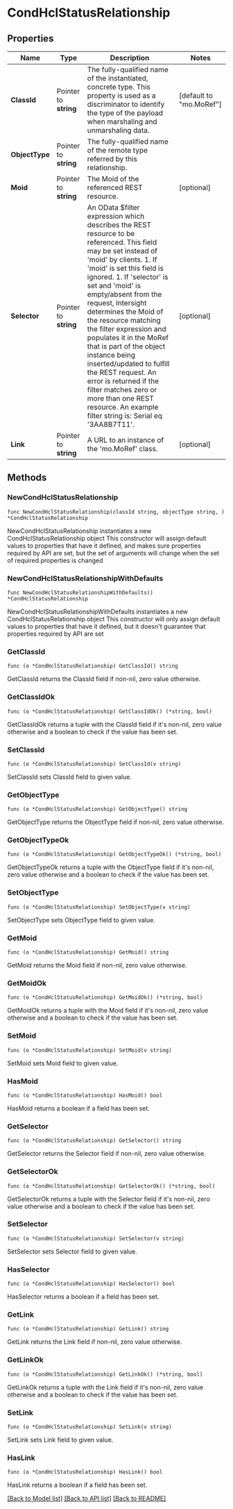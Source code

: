 # CondHclStatusRelationship

## Properties

Name | Type | Description | Notes
------------ | ------------- | ------------- | -------------
**ClassId** | Pointer to **string** | The fully-qualified name of the instantiated, concrete type. This property is used as a discriminator to identify the type of the payload when marshaling and unmarshaling data. | [default to "mo.MoRef"]
**ObjectType** | Pointer to **string** | The fully-qualified name of the remote type referred by this relationship. | 
**Moid** | Pointer to **string** | The Moid of the referenced REST resource. | [optional] 
**Selector** | Pointer to **string** | An OData $filter expression which describes the REST resource to be referenced. This field may be set instead of &#39;moid&#39; by clients. 1. If &#39;moid&#39; is set this field is ignored. 1. If &#39;selector&#39; is set and &#39;moid&#39; is empty/absent from the request, Intersight determines the Moid of the resource matching the filter expression and populates it in the MoRef that is part of the object instance being inserted/updated to fulfill the REST request. An error is returned if the filter matches zero or more than one REST resource. An example filter string is: Serial eq &#39;3AA8B7T11&#39;. | [optional] 
**Link** | Pointer to **string** | A URL to an instance of the &#39;mo.MoRef&#39; class. | [optional] 

## Methods

### NewCondHclStatusRelationship

`func NewCondHclStatusRelationship(classId string, objectType string, ) *CondHclStatusRelationship`

NewCondHclStatusRelationship instantiates a new CondHclStatusRelationship object
This constructor will assign default values to properties that have it defined,
and makes sure properties required by API are set, but the set of arguments
will change when the set of required properties is changed

### NewCondHclStatusRelationshipWithDefaults

`func NewCondHclStatusRelationshipWithDefaults() *CondHclStatusRelationship`

NewCondHclStatusRelationshipWithDefaults instantiates a new CondHclStatusRelationship object
This constructor will only assign default values to properties that have it defined,
but it doesn't guarantee that properties required by API are set

### GetClassId

`func (o *CondHclStatusRelationship) GetClassId() string`

GetClassId returns the ClassId field if non-nil, zero value otherwise.

### GetClassIdOk

`func (o *CondHclStatusRelationship) GetClassIdOk() (*string, bool)`

GetClassIdOk returns a tuple with the ClassId field if it's non-nil, zero value otherwise
and a boolean to check if the value has been set.

### SetClassId

`func (o *CondHclStatusRelationship) SetClassId(v string)`

SetClassId sets ClassId field to given value.


### GetObjectType

`func (o *CondHclStatusRelationship) GetObjectType() string`

GetObjectType returns the ObjectType field if non-nil, zero value otherwise.

### GetObjectTypeOk

`func (o *CondHclStatusRelationship) GetObjectTypeOk() (*string, bool)`

GetObjectTypeOk returns a tuple with the ObjectType field if it's non-nil, zero value otherwise
and a boolean to check if the value has been set.

### SetObjectType

`func (o *CondHclStatusRelationship) SetObjectType(v string)`

SetObjectType sets ObjectType field to given value.


### GetMoid

`func (o *CondHclStatusRelationship) GetMoid() string`

GetMoid returns the Moid field if non-nil, zero value otherwise.

### GetMoidOk

`func (o *CondHclStatusRelationship) GetMoidOk() (*string, bool)`

GetMoidOk returns a tuple with the Moid field if it's non-nil, zero value otherwise
and a boolean to check if the value has been set.

### SetMoid

`func (o *CondHclStatusRelationship) SetMoid(v string)`

SetMoid sets Moid field to given value.

### HasMoid

`func (o *CondHclStatusRelationship) HasMoid() bool`

HasMoid returns a boolean if a field has been set.

### GetSelector

`func (o *CondHclStatusRelationship) GetSelector() string`

GetSelector returns the Selector field if non-nil, zero value otherwise.

### GetSelectorOk

`func (o *CondHclStatusRelationship) GetSelectorOk() (*string, bool)`

GetSelectorOk returns a tuple with the Selector field if it's non-nil, zero value otherwise
and a boolean to check if the value has been set.

### SetSelector

`func (o *CondHclStatusRelationship) SetSelector(v string)`

SetSelector sets Selector field to given value.

### HasSelector

`func (o *CondHclStatusRelationship) HasSelector() bool`

HasSelector returns a boolean if a field has been set.

### GetLink

`func (o *CondHclStatusRelationship) GetLink() string`

GetLink returns the Link field if non-nil, zero value otherwise.

### GetLinkOk

`func (o *CondHclStatusRelationship) GetLinkOk() (*string, bool)`

GetLinkOk returns a tuple with the Link field if it's non-nil, zero value otherwise
and a boolean to check if the value has been set.

### SetLink

`func (o *CondHclStatusRelationship) SetLink(v string)`

SetLink sets Link field to given value.

### HasLink

`func (o *CondHclStatusRelationship) HasLink() bool`

HasLink returns a boolean if a field has been set.


[[Back to Model list]](../README.md#documentation-for-models) [[Back to API list]](../README.md#documentation-for-api-endpoints) [[Back to README]](../README.md)


